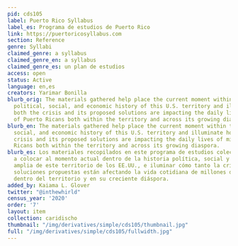 ```yaml
---
pid: cds105
label: Puerto Rico Syllabus
label_es: Programa de estudios de Puerto Rico
link: https://puertoricosyllabus.com
section: Reference
genre: Syllabi
claimed_genre: a syllabus
claimed_genre_en: a syllabus
claimed_genre_es: un plan de estudios
access: open
status: Active
language: en,es
creators: Yarimar Bonilla
blurb_orig: The materials gathered help place the current moment within the larger
  political, social, and economic history of this U.S. territory and illuminate how
  both the crisis and its proposed solutions are impacting the daily lives of millions
  of Puerto Ricans both within the territory and across its growing diaspora.
blurb_en: The materials gathered help place the current moment within the larger political,
  social, and economic history of this U.S. territory and illuminate how both the
  crisis and its proposed solutions are impacting the daily lives of millions of Puerto
  Ricans both within the territory and across its growing diaspora.
blurb_es: Los materiales recopilados en este programa de estudios colectivo ayudan
  a colocar al momento actual dentro de la historia política, social y económica más
  amplia de este territorio de los EE.UU., e iluminar cómo tanto la crisis como sus
  soluciones propuestas están afectando la vida cotidiana de millones de puertorriqueños
  dentro del territorio y en su creciente diáspora.
added_by: Kaiama L. Glover
twitter: "@inthewhirld"
census_year: '2020'
order: '7'
layout: item
collection: caridischo
thumbnail: "/img/derivatives/simple/cds105/thumbnail.jpg"
full: "/img/derivatives/simple/cds105/fullwidth.jpg"
---
```

